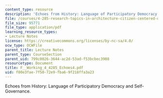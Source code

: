 ```yaml
---
content_type: resource
description: 'Echoes from History: Language of Participatory Democracy and Self-Governance.'
file: /courses/4-285-research-topics-in-architecture-citizen-centered-design-of-open-governance-systems-fall-2002/f00e3fae7f5072e9fba69f218ffa3a23_F__Working_4_4285_Echoes4.pdf
file_size: 95771
file_type: application/pdf
learning_resource_types:
- Lecture Notes
license: https://creativecommons.org/licenses/by-nc-sa/4.0/
ocw_type: OCWFile
parent_title: Lecture Notes
parent_type: CourseSection
parent_uid: 799c0026-3644-ac2d-53ad-f53bcbec3908
resourcetype: Document
title: F__Working_4_4285_Echoes4.pdf
uid: f00e3fae-7f50-72e9-fba6-9f218ffa3a23
---
```

Echoes from History: Language of Participatory Democracy and Self-Governance.